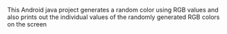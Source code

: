 This Android java project generates a random color using RGB values and also prints out the individual values of the randomly generated RGB colors on the screen
